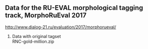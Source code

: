 ## Data for the RU-EVAL morphological tagging track, MorphoRuEval 2017
http://www.dialog-21.ru/evaluation/2017/morphorueval/

1. Data with original tagset  
RNC-gold-million.zip
